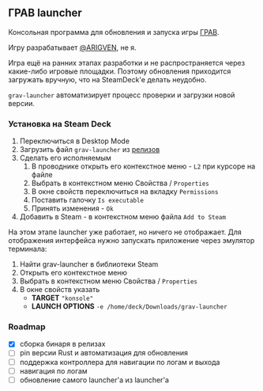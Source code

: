 ## ГРАВ launcher

Консольная программа для обновления и запуска игры [ГРАВ](https://arigven.games/grav/).

Игру разрабатывает [@ARIGVEN](https://github.com/arigven), не я.

Игра ещё на ранних этапах разработки и не распространяется через какие-либо игровые площадки.
Поэтому обновления приходится загружать вручную, что на SteamDeck'e делать неудобно.

`grav-launcher` автоматизирует процесс проверки и загрузки новой версии.

### Установка на Steam Deck

1. Переключиться в Desktop Mode
1. Загрузить файл `grav-launcher` из [релизов](https://github.com/ejiektpobehuk/grav-launcher/releases)
1. Сделать его исполняемым
    1. В проводнике открыть его контекстное меню - `L2` при курсоре на файле
    1. Выбрать в контекстном меню Свойства / `Properties`
    1. В окне свойств переключиться на вкладку `Permissions`
    1. Поставить галочку `Is executable`
    1. Принять изменения - `Ok`
1. Добавить в Steam - в контекстном меню файла `Add to Steam`

На этом этапе launcher уже работает, но ничего не отображает.
Для отображения интерфейса нужно запускать приложение через эмулятор терминала:

1. Найти grav-launcher в библиотеки Steam
1. Открыть его контекстное меню
1. Выбрать в контекстном меню Свойства / `Properties`
1. В окне свойств указать
    - **TARGET** `"konsole"`
    - **LAUNCH OPTIONS** `-e /home/deck/Downloads/grav-launcher`

### Roadmap

- [x] сборка бинаря в релизах
- [ ] pin версии Rust и автоматизация для обновления
- [ ] поддержка контроллера для навигации по логам и выхода
- [ ] навигация по логам
- [ ] обновление самого launcher'а из launcher'a
